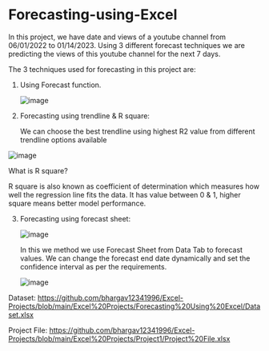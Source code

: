 # Forecasting-using-Excel

In this project, we have date and views of a youtube channel from 06/01/2022 to 01/14/2023. Using 3 different forecast techniques we are predicting the views of this youtube channel for the next 7 days.

The 3 techniques used for forecasting in this project are:

1. Using Forecast function.

   ![image](https://github.com/user-attachments/assets/c106a665-abb9-47e6-917f-79c0b0d48afb)

2. Forecasting using trendline & R square:

   We can choose the best trendline using highest R2 value from different trendline options available

  ![image](https://github.com/user-attachments/assets/22c782c3-8f6e-4fda-99e7-2f0268d39587)

  What is R square?

  R square is also known as coefficient of determination which measures how well the regression line fits the data. It has value between 0 & 1, higher square means better model 
  performance.

3. Forecasting using forecast sheet:

   ![image](https://github.com/user-attachments/assets/2a6e6de4-92a6-4dca-a2b0-77056b5ef205)

   In this we method we use Forecast Sheet from Data Tab to forecast values. We can change the forecast end date dynamically and set the confidence interval as per the requirements.

   
   ![image](https://github.com/user-attachments/assets/c2e89bcc-573f-4c99-bba4-564d11576674)


Dataset: https://github.com/bhargav12341996/Excel-Projects/blob/main/Excel%20Projects/Forecasting%20Using%20Excel/Dataset.xlsx

Project File: https://github.com/bhargav12341996/Excel-Projects/blob/main/Excel%20Projects/Project1/Project%20File.xlsx
